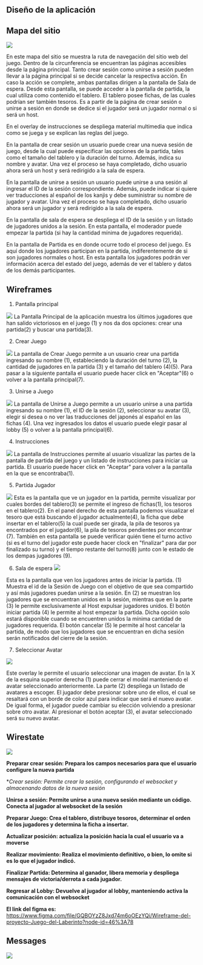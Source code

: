 ## Diseño de la aplicación

## Mapa del sitio
![](https://github.com/Esteban201483/appweb20a-Esteban-Joel/blob/master/design/sitemap/Mapa%20de%20sitio.jpg)

En este mapa del sitio se muestra la ruta de navegación del sitio web del juego.  Dentro de la circunferencia se encuentran las páginas accesibles desde la página principal. Tanto crear sesión como unirse a sesión pueden llevar a la página principal si se decide cancelar la respectiva acción. En caso la acción se complete, ambas pantallas dirigen a la pantalla de Sala de espera. Desde esta pantalla, se puede acceder a la pantalla de partida, la cual utiliza como contenido el tablero. El tablero posee fichas, de las cuales podrían ser también tesoros. Es a partir de la página de crear sesión  o unirse a sesión en donde se dedice si el jugador será un jugador normal o si será un host.

En el overlay de instrucciones se despliega material multimedia que indica como se juega y se explican las reglas del juego.

En la pantalla de crear sesión un usuario puede crear una nueva sesión de juego, desde la cual puede especificar las opciones de la partida, tales como el tamaño del tablero y la duración del turno. Además, indica su nombre y avatar. Una vez el proceso se haya completado, dicho usuario ahora será un host y será redirigido a la sala de espera.

 En la pantalla de unirse a sesión un usuario puede unirse a una sesión al ingresar el ID de la sesión correspondiente. Además, puede indicar si quiere ver traducciones al español de los kanjis y debe suministrar su nombre de jugador y avatar. Una vez el proceso se haya completado, dicho usuario ahora será un jugador y será redirigido a la sala de espera.
 
 En la pantalla de sala de espera se despliega el ID de la sesión y un listado de jugadores unidos a la sesión. En esta pantalla, el moderador puede empezar la partida (si hay la cantidad mínima de jugadores requerida).
 
 En la pantalla de Partida es en donde ocurre todo el proceso del juego. Es aquí donde los jugadores participan en la partida, indiferentemente de si son jugadores normales o host. En esta pantalla los jugadores podrán ver información acerca del estado del juego, además de ver el tablero y datos de los demás participantes.

 
## Wireframes

1. Pantalla principal

![](https://github.com/Esteban201483/appweb20a-Esteban-Joel/blob/master/design/src/Pagina%20principal.png)
La Pantalla Principal de la aplicación muestra los últimos jugadores que han salido victoriosos en el juego (1) y nos da dos opciones: crear una partida(2) y buscar una partida(3).


2. Crear Juego

![](https://github.com/Esteban201483/appweb20a-Esteban-Joel/blob/master/design/src/crear%20juego.png)
La pantalla de Crear Juego permite a un usuario crear una partida ingresando su nombre (1), estableciendo la duración del turno (2), la cantidad de jugadores en la partida (3) y el tamaño del tablero (4)(5). Para pasar a la siguiente pantalla el usuario puede hacer click en "Aceptar"(6) o volver a la pantalla principal(7).


3. Unirse a Juego

![](https://github.com/Esteban201483/appweb20a-Esteban-Joel/blob/master/design/src/unirse%20a%20partida.png)
La pantalla de Unirse a Juego permite a un usuario unirse a una partida ingresando su nombre (1), el ID de la sesión (2), seleccionar su avatar (3), elegir si desea o no ver las traducciones del japonés al español en las fichas (4). Una vez ingresados los datos el usuario puede elegir pasar al lobby (5) o volver a la pantalla principal(6).

4. Instrucciones

![](https://github.com/Esteban201483/appweb20a-Esteban-Joel/blob/master/design/src/instrucciones.png)
La pantalla de Instrucciones permite al usuario visualizar las partes de la pantalla de partida del juego y un listado de instrucciones para iniciar ua partida. El usuario puede hacer click en "Aceptar" para volver a la pantalla en la que se encontraba(1).

5. Partida Jugador

![](https://github.com/Esteban201483/appweb20a-Esteban-Joel/blob/master/design/src/Partida%20jugador.png)
Esta es la pantalla que ve un jugador en la partida, permite visualizar por cuales bordes del tablero(3) se permite el ingreso de fichas(1), los tesoros en el tablero(2). En el panel derecho de esta pantalla podemos visualizar el tesoro que está buscando el jugador actualmente(4), la ficha que debe insertar en el tablero(5) la cual puede ser girada, la pila de tesoros ya encontrados por el jugador(6), la pila de tesoros pendientes por encontrar (7). También en esta pantalla se puede verificar quién tiene el turno activo (si es el turno del jugador este puede hacer clock en "finalizar" para dar por finalizado su turno) y el tiempo restante del turno(8) junto con le estado de los dempas jugadores (9).

6. Sala de espera
![](https://github.com/Esteban201483/appweb20a-Esteban-Joel/blob/master/design/src/sala%20de%20espera.png)

Esta es la pantalla que ven los jugadores antes de iniciar la partida. (1) Muestra el id de la Sesión de Juego con el objetivo de que sea compartido y así más jugadores puedan unirse a la sesión. En (2) se muestran los jugadores que se encuentran unidos en la sesión, mientras que en la parte (3) le permite exclusivamente al Host expulsar jugadores unidos. El botón iniciar partida (4) le permite al host empezar la partida. Dicha opción solo estará disponible cuando se encuentren unidos la mínima cantidad de jugadores requerida. El botón cancelar (5) le permite al host cancelar la partida, de modo que los jugadores que se encuentran en dicha sesión serán notificados del cierre de la sesión.

7. Seleccionar Avatar

![](https://github.com/Esteban201483/appweb20a-Esteban-Joel/blob/master/design/src/seleccionar%20avatar.png)

Este overlay le permite el usuario seleccionar una imagen de avatar. En la X de la esquina superior derecha (1) puede cerrar el modal manteniendo el avatar seleccionado anteriormente. La parte (2) despliega un listado de avatares a escoger. El jugador debe presionar sobre uno de ellos, el cual se resaltará con un borde de color azul para indicar que será el nuevo avatar. De igual forma, el jugador puede cambiar su elección volviendo a presionar sobre otro avatar. Al presionar el botón aceptar (3), el avatar seleccionado será su nuevo avatar. 

## Wirestate

![](https://github.com/Esteban201483/appweb20a-Esteban-Joel/blob/master/design/wirestates/wirestates%20diagram.svg)

**Preparar crear sesión: Prepara los campos necesarios para que el usuario configure la nueva partida**

**Crear sesión: Permite crear la sesión, configurando el websocket y almacenando datos de la nueva sesión*

**Unirse a sesión: Permite unirse a una nueva sesión mediante un código. Conecta al jugador al websocket de la sesión**

**Preparar Juego: Crea el tablero, distribuye tesoros, determinar el orden de los jugadores y determina la ficha a insertar.**

**Actualizar posición: actualiza la posición hacia la cual el usuario va a moverse**

**Realizar movimiento: Realiza el movimiento definitivo, o bien, lo omite si es lo que el jugador indicó.**

**Finalizar Partida: Determina al ganador, libera memoria y despliega mensajes de victoria/derrota a cada jugador.**

**Regresar al Lobby: Devuelve al jugador al lobby, manteniendo activa la comunicación con el websocket**


**El link del figma es:** https://www.figma.com/file/GQBOYzZ8Jxd74m6oOEzYQi/Wireframe-del-proyecto-Juego-del-Laberinto?node-id=46%3A78 

## Messages
![](https://github.com/Esteban201483/appweb20a-Esteban-Joel/blob/master/design/messages/src/fichas.png)
